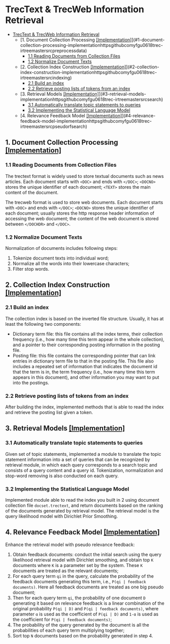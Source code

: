 # TrecText & TrecWeb Information Retrieval

- [TrecText & TrecWeb Information Retrieval](#trectext--trecweb-information-retrieval)
  - [1. Document Collection Processing [[Implementation]](https://github.com/YFGu0618/trec-ir/tree/master/src/PreProcessData)](#1-document-collection-processing-implementationhttpsgithubcomyfgu0618trec-irtreemastersrcpreprocessdata)
    - [1.1 Reading Documents from Collection Files](#11-reading-documents-from-collection-files)
    - [1.2 Normalize Document Texts](#12-normalize-document-texts)
  - [2. Collection Index Construction [[Implementation]](https://github.com/YFGu0618/trec-ir/tree/master/src/Indexing)](#2-collection-index-construction-implementationhttpsgithubcomyfgu0618trec-irtreemastersrcindexing)
    - [2.1 Build an index](#21-build-an-index)
    - [2.2 Retrieve posting lists of tokens from an index](#22-retrieve-posting-lists-of-tokens-from-an-index)
  - [3. Retrieval Models [[Implementation]](https://github.com/YFGu0618/trec-ir/tree/master/src/Search)](#3-retrieval-models-implementationhttpsgithubcomyfgu0618trec-irtreemastersrcsearch)
    - [3.1 Automatically translate topic statements to queries](#31-automatically-translate-topic-statements-to-queries)
    - [3.2 Implementing the Statistical Language Model](#32-implementing-the-statistical-language-model)
  - [4. Relevance Feedback Model [[Implementation]](https://github.com/YFGu0618/trec-ir/tree/master/src/PseudoRFSearch)](#4-relevance-feedback-model-implementationhttpsgithubcomyfgu0618trec-irtreemastersrcpseudorfsearch)

## 1. Document Collection Processing [[Implementation]](https://github.com/YFGu0618/trec-ir/tree/master/src/PreProcessData)

### 1.1 Reading Documents from Collection Files

The trectext format is widely used to store textual documents such as news articles. Each document starts with `<DOC>` and ends with `</DOC>`; `<DOCNO>` stores the unique identifier of each document; `<TEXT>` stores the main content of the document.

The trecweb format is used to store web documents. Each document starts with `<DOC>` and ends with `</DOC>`; `<DOCNO>` stores the unique identifier of each document; <DOCHDR> usually stores the http response header information of accessing the web document; the content of the web document is stored between `</DOCHDR>` and `</DOC>`.

### 1.2 Normalize Document Texts

Normalization of documents includes following steps:

1. Tokenize document texts into individual word;
2. Normalize all the words into their lowercase characters;
3. Filter stop words.

## 2. Collection Index Construction [[Implementation]](https://github.com/YFGu0618/trec-ir/tree/master/src/Indexing)

### 2.1 Build an index

The collection index is based on the inverted file structure. Usually, it has at least the following two components:

- Dictionary term file: this file contains all the index terms, their collection frequency (i.e., how many time this term appear in the whole collection), and a pointer to their corresponding posting information in the posting file.
- Posting file: this file contains the corresponding pointer that can link entries in dictionary term file to that in the posting file. This file also includes a repeated set of information that indicates the document id that the term is in, the term frequency (i.e., how many time this term appears in this document), and other information you may want to put into the postings.

### 2.2 Retrieve posting lists of tokens from an index

After building the index, implemented methods that is able to read the index and retrieve the posting list given a token.

## 3. Retrieval Models [[Implementation]](https://github.com/YFGu0618/trec-ir/tree/master/src/Search)

### 3.1 Automatically translate topic statements to queries

Given set of topic statements, implemented a module to translate the topic statement information into a set of queries that can be recognized by retrieval module, in which each query corresponds to a search topic and consists of a query content and a query id. Tokenization, normalization and stop-word removing is also conducted on each query.

### 3.2 Implementing the Statistical Language Model

Implemented module able to read the index you built in 2 using document collection file `docset.trectext`, and return documents based on the ranking of the documents generated by retrieval model. The retrieval model is the query likelihood model with Dirichlet Prior Smoothing.

## 4. Relevance Feedback Model [[Implementation]](https://github.com/YFGu0618/trec-ir/tree/master/src/PseudoRFSearch)

Enhance the retrieval model with pseudo relevance feedback:

1. Obtain feedback documents: conduct the initial search using the query likelihood retrieval model with Dirichlet smoothing, and obtain top `K` documents where `K` is a parameter set by the system. These `K` documents are treated as the relevant documents;
2. For each query term `qi` in the query, calculate the probability of the feedback documents generating this term, i.e., `P(qi | feedback documents)`. Here all feedback documents are treated as one big pseudo document;
3. Then for each query term `qi`, the probability of one document `D` generating it based on relevance feedback is a linear combination of the original probability `P(qi | D)` and `P(qi | feedback documents)`, where parameter `α` is used as the coefficient of `P(qi | D)` and `1-α` is used as the coefficient for `P(qi | feedback documents)`;
4. The probability of the query generated by the document is all the probabilities of each query term multiplying together;
5. Sort top `N` documents based on the probability generated in step 4.
